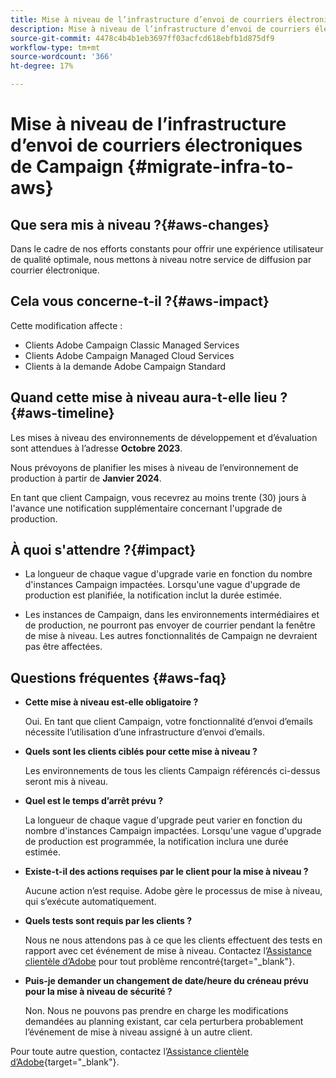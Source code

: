 ```yaml
---
title: Mise à niveau de l’infrastructure d’envoi de courriers électroniques de Campaign
description: Mise à niveau de l’infrastructure d’envoi de courriers électroniques de Campaign
source-git-commit: 4478c4b4b1eb3697ff03acfcd618ebfb1d875df9
workflow-type: tm+mt
source-wordcount: '366'
ht-degree: 17%

---
```



# Mise à niveau de l’infrastructure d’envoi de courriers électroniques de Campaign {#migrate-infra-to-aws}

## Que sera mis à niveau ?{#aws-changes}

Dans le cadre de nos efforts constants pour offrir une expérience utilisateur de qualité optimale, nous mettons à niveau notre service de diffusion par courrier électronique.

## Cela vous concerne-t-il ?{#aws-impact}

Cette modification affecte :

* Clients Adobe Campaign Classic Managed Services
* Clients Adobe Campaign Managed Cloud Services
* Clients à la demande Adobe Campaign Standard

## Quand cette mise à niveau aura-t-elle lieu ?{#aws-timeline}

Les mises à niveau des environnements de développement et d’évaluation sont attendues à l’adresse **Octobre 2023**.

Nous prévoyons de planifier les mises à niveau de l’environnement de production à partir de **Janvier 2024**.

En tant que client Campaign, vous recevrez au moins trente (30) jours à l&#39;avance une notification supplémentaire concernant l&#39;upgrade de production.

## À quoi s&#39;attendre ?{#impact}

* La longueur de chaque vague d&#39;upgrade varie en fonction du nombre d&#39;instances Campaign impactées. Lorsqu&#39;une vague d&#39;upgrade de production est planifiée, la notification inclut la durée estimée.

* Les instances de Campaign, dans les environnements intermédiaires et de production, ne pourront pas envoyer de courrier pendant la fenêtre de mise à niveau. Les autres fonctionnalités de Campaign ne devraient pas être affectées.

## Questions fréquentes {#aws-faq}

* **Cette mise à niveau est-elle obligatoire ?**

  Oui. En tant que client Campaign, votre fonctionnalité d’envoi d’emails nécessite l’utilisation d’une infrastructure d’envoi d’emails.

* **Quels sont les clients ciblés pour cette mise à niveau ?**

  Les environnements de tous les clients Campaign référencés ci-dessus seront mis à niveau.

* **Quel est le temps d’arrêt prévu ?**

  La longueur de chaque vague d&#39;upgrade peut varier en fonction du nombre d&#39;instances Campaign impactées. Lorsqu&#39;une vague d&#39;upgrade de production est programmée, la notification inclura une durée estimée.

* **Existe-t-il des actions requises par le client pour la mise à niveau ?**

  Aucune action n’est requise. Adobe gère le processus de mise à niveau, qui s’exécute automatiquement.

* **Quels tests sont requis par les clients ?**

  Nous ne nous attendons pas à ce que les clients effectuent des tests en rapport avec cet événement de mise à niveau. Contactez l’[Assistance clientèle d’Adobe](https://experienceleague.adobe.com/?support-solution=Campaign#support) pour tout problème rencontré{target="_blank"}.


* **Puis-je demander un changement de date/heure du créneau prévu pour la mise à niveau de sécurité ?**

  Non. Nous ne pouvons pas prendre en charge les modifications demandées au planning existant, car cela perturbera probablement l’événement de mise à niveau assigné à un autre client.

Pour toute autre question, contactez l’[Assistance clientèle d’Adobe](https://experienceleague.adobe.com/?support-solution=Campaign#support){target="_blank"}.
